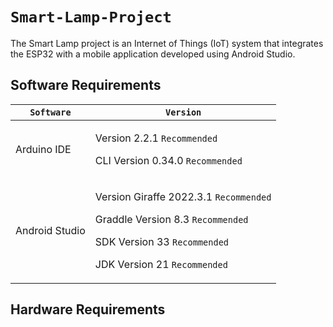 # `Smart-Lamp-Project`
The Smart Lamp project is an Internet of Things (IoT) system that integrates the ESP32 with a mobile application developed using Android Studio.

## Software Requirements
| `Software` | `Version` |
| --------------------- | ----------------------------------------- |
| Arduino IDE           | <p>Version 2.2.1 `Recommended`</p> <p>CLI Version 0.34.0 `Recommended`</p> |
| Android Studio        | <p>Version Giraffe 2022.3.1 `Recommended`</p> <p>Graddle Version 8.3 `Recommended`</p> <p>SDK Version 33 `Recommended`</p> <p>JDK Version 21 `Recommended`</p> |                 

## Hardware Requirements


